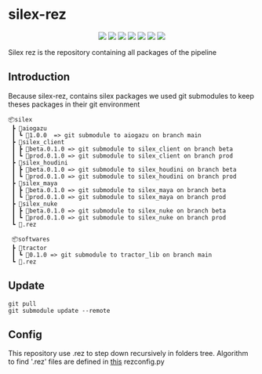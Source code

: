 # silex-rez

<p align="center">
 <a href="https://github.com/nerdvegas/rez" target="_blank" style="text-decoration: none">
   <img src="https://img.shields.io/badge/rez-Rez_Packages-orange?style=for-the-badge">
 </a>
 <a href="https://github.com/nerdvegas/rez" target="_blank" style="text-decoration: none">
   <img src="https://img.shields.io/badge/aiogazu-Git_Submodule-success?style=for-the-badge">
 </a>
 <a href="https://github.com/ArtFXDev/silex_client" target="_blank" style="text-decoration: none">
   <img src="https://img.shields.io/badge/silex_client-Git_Submodule-success?style=for-the-badge">
 </a>
 <a href="https://github.com/ArtFXDev/silex_houdini" target="_blank" style="text-decoration: none">
   <img src="https://img.shields.io/badge/silex_houdini-Git_Submodule-success?style=for-the-badge">
 </a>
 <a href="https://github.com/ArtFXDev/silex_maya" target="_blank" style="text-decoration: none">
   <img src="https://img.shields.io/badge/silex_maya-Git_Submodule-success?style=for-the-badge">
 </a>
 <a href="https://github.com/ArtFXDev/silex_nuke" target="_blank" style="text-decoration: none">
   <img src="https://img.shields.io/badge/silex_nuke-Git_Submodule-success?style=for-the-badge">
 </a>
  <a href="https://github.com/ArtFXDev/tractor_lib" target="_blank" style="text-decoration: none">
   <img src="https://img.shields.io/badge/tractor_lib-Git_Submodule-success?style=for-the-badge">
 </a>
</p>

Silex rez is the repository containing all packages of the pipeline

## Introduction
Because silex-rez, contains silex packages we used git submodules to keep theses packages in their git environment
```
📦silex
 ┣ 📂aiogazu
 ┃ ┗ 📂1.0.0  => git submodule to aiogazu on branch main
 ┣ 📂silex_client
 ┃ ┣ 📂beta.0.1.0 => git submodule to silex_client on branch beta
 ┃ ┗ 📂prod.0.1.0 => git submodule to silex_client on branch prod
 ┣ 📂silex_houdini
 ┃ ┣ 📂beta.0.1.0 => git submodule to silex_houdini on branch beta
 ┃ ┗ 📂prod.0.1.0 => git submodule to silex_houdini on branch prod
 ┣ 📂silex_maya
 ┃ ┣ 📂beta.0.1.0 => git submodule to silex_maya on branch beta
 ┃ ┗ 📂prod.0.1.0 => git submodule to silex_maya on branch prod
 ┣ 📂silex_nuke
 ┃ ┣ 📂beta.0.1.0 => git submodule to silex_nuke on branch beta
 ┃ ┗ 📂prod.0.1.0 => git submodule to silex_nuke on branch prod
 ┗ 📜.rez
 
 📦softwares
 ┣ 📂tractor
 ┃ ┗ 📂0.1.0 => git submodule to tractor_lib on branch main
 ┗ 📜.rez
 ```

## Update
```
git pull
git submodule update --remote
```

## Config

This repository use .rez to step down recursively in folders tree. Algorithm to find '.rez' files are defined in [this](https://github.com/ArtFXDev/silex_fog_snapin/blob/main/rez/config/rezconfig.py) rezconfig.py 
